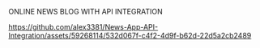 
ONLINE NEWS BLOG WITH API INTEGRATION



https://github.com/alex3381/News-App-API-Integration/assets/59268114/532d067f-c4f2-4d9f-b62d-22d5a2cb2489

